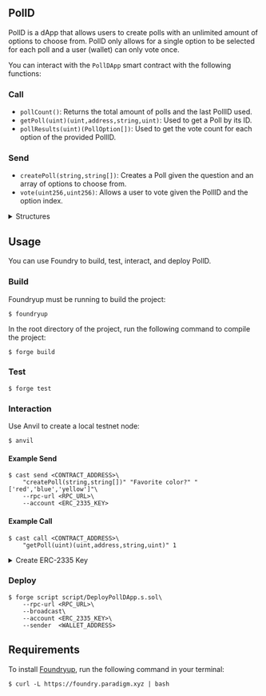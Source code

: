 ## PollD

PollD is a dApp that allows users to create polls with an unlimited amount of options to choose from. PollD only allows for a single option to be selected for each poll and a user (wallet) can only vote once.

You can interact with the `PollDApp` smart contract with the following functions:

### Call
- `pollCount()`: Returns the total amount of polls and the last PollID used.
- `getPoll(uint)(uint,address,string,uint)`: Used to get a Poll by its ID.
- `pollResults(uint)(PollOption[])`: Used to get the vote count for each option of the provided PollID.

### Send
- `createPoll(string,string[])`: Creates a Poll given the question and an array of options to choose from.
- `vote(uint256,uint256)`: Allows a user to vote given the PollID and the option index.

<details>
<summary>Structures</summary>

```solidity
struct PollOption {
    uint pollId;
    uint optionIndex;
    string title;
    uint voteCount;
}
```

```solidity
struct Poll {
    uint id;
    address creator;
    string question;
    uint optionCount;
    mapping(uint => PollOption) options;
    mapping(address => bool) addressDidVoteMap;
}
```
</details>

## Usage

You can use Foundry to build, test, interact, and deploy PollD.

### Build

Foundryup must be running to build the project:

```shell
$ foundryup
```

In the root directory of the project, run the following command to compile the project:

```shell
$ forge build
```

### Test

```shell
$ forge test
```

### Interaction

Use Anvil to create a local testnet node:
```shell
$ anvil
```

#### Example Send
```shell
$ cast send <CONTRACT_ADDRESS>\
    "createPoll(string,string[])" "Favorite color?" "['red','blue','yellow']"\
    --rpc-url <RPC_URL>\
    --account <ERC_2335_KEY>
```

#### Example Call
```shell
$ cast call <CONTRACT_ADDRESS>\
    "getPoll(uint)(uint,address,string,uint)" 1
```

<details>
<summary>Create ERC-2335 Key</summary>

```bash
$ cast wallet import <KEY_NAME> --private-key <WALLET_PRIVATE_KEY>
```
</details>

### Deploy

```shell
$ forge script script/DeployPollDApp.s.sol\
    --rpc-url <RPC_URL>\
    --broadcast\
    --account <ERC_2335_KEY>\
    --sender  <WALLET_ADDRESS>
```

## Requirements

To install [Foundryup](https://book.getfoundry.sh/getting-started/installation#using-foundryup), run the following command in your terminal:
```shell
$ curl -L https://foundry.paradigm.xyz | bash
```
